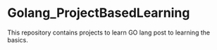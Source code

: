 # Golang_ProjectBasedLearning
This repository contains projects to learn GO lang post to learning the basics.
